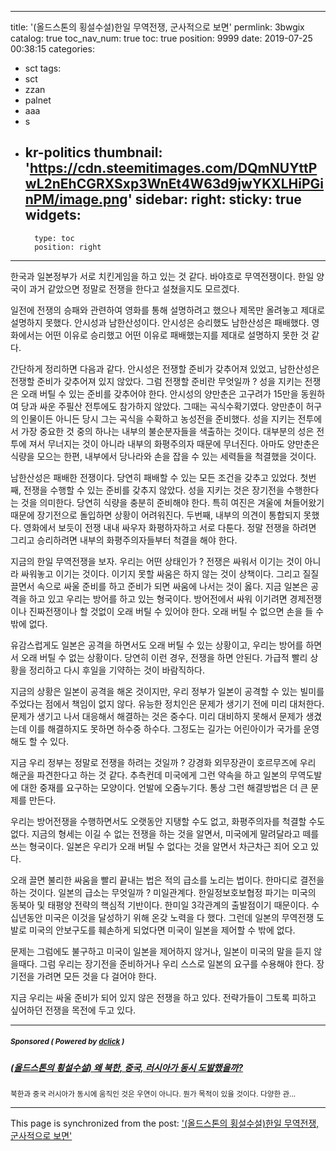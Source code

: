 
---
title: '(올드스톤의 횡설수설)한일 무역전쟁, 군사적으로 보면'
permlink: 3bwgix
catalog: true
toc_nav_num: true
toc: true
position: 9999
date: 2019-07-25 00:38:15
categories:
- sct
tags:
- sct
- zzan
- palnet
- aaa
- s
- kr-politics
thumbnail: 'https://cdn.steemitimages.com/DQmNUYttPwL2nEhCGRXSxp3WnEt4W63d9jwYKXLHiPGinPM/image.png'
sidebar:
    right:
        sticky: true
widgets:
    -
        type: toc
        position: right
---


한국과 일본정부가 서로 치킨게임을 하고 있는 것 같다. 바야흐로 무역전쟁이다. 한일 양국이 과거 같았으면 정말로 전쟁을 한다고 설쳤을지도 모르겠다.

일전에 전쟁의 승패와 관련하여 영화를 통해 설명하려고 했으나 제목만 올려놓고 제대로 설명하지 못했다. 안시성과 남한산성이다. 안시성은 승리했도 남한산성은 패배했다. 영화에서는 어떤 이유로 승리했고 어떤 이유로 패배했는지를 제대로 설명하지 못한 것 같다.

간단하게 정리하면 다음과 같다. 안시성은 전쟁할 준비가 갖추어져 있었고, 남한산성은 전쟁할 준비가 갖추어져 있지 않았다. 그럼 전쟁할 준비란 무엇일까 ? 성을 지키는 전쟁은 오래 버틸 수 있는 준비를 갖추어야 한다. 안시성의 양만춘은 고구려가 15만을 동원하여 당과 싸운 주필산 전투에도 참가하지 않았다. 그때는 곡식수확기였다. 양만춘이 허구의 인물이든 아니든 당시 그는 곡식을 수확하고 농성전을 준비했다. 성을 지키는 전투에서 가장 중요한 것 중의 하나는 내부의 불순분자들을 색출하는 것이다. 대부분의 성은 전투에 져서 무너지는 것이 아니라 내부의 화평주의자 때문에 무너진다. 아마도 양만춘은 식량을 모으는 한편, 내부에서 당나라와 손을 잡을 수 있는 세력들을 척결했을 것이다.

남한산성은 패배한 전쟁이다. 당연히 패배할 수 있는 모든 조건을 갖추고 있었다. 첫번째, 전쟁을 수행할 수 있는 준비를 갖추지 않았다. 성을 지키는 것은 장기전을 수행한다는 것을 의미한다. 당연히 식량을 충분히 준비해야 한다. 특히 여진은 겨울에 쳐들어왔기 때문에 장기전으로 돌입하면 상황이 어려워진다. 두번째, 내부의 의견이 통합되지 못했다. 영화에서 보듯이 전쟁 내내 싸우자 화평하자하고 서로 다툰다. 정말 전쟁을 하려면 그리고 승리하려면 내부의 화평주의자들부터 척결을 해야 한다.

지금의 한일 무역전쟁을 보자. 우리는 어떤 상태인가 ? 전쟁은 싸워서 이기는 것이 아니라 싸워놓고 이기는 것이다. 이기지 못할 싸움은 하지 않는 것이 상책이다. 그리고 질질 끌면서 속으로 싸울 준비를 하고 준비가 되면 싸움에 나서는 것이 옳다. 지금 일본은 공격을 하고 있고 우리는 방어를 하고 있는 형국이다. 방어전에서 싸워 이기려면 경제전쟁이나 진짜전쟁이나 할 것없이 오래 버틸 수 있어야 한다. 오래 버틸 수 없으면 손을 들 수 밖에 없다.

유감스럽게도 일본은 공격을 하면서도 오래 버틸 수 있는 상황이고, 우리는 방어를 하면서 오래 버틸 수 없는 상황이다. 당연히 이런 경우, 전쟁을 하면 안된다. 가급적 빨리 상황을 정리하고 다시 후일을 기약하는 것이 바람직하다.

지금의 상황은 일본이 공격을 해온 것이지만, 우리 정부가 일본이 공격할 수 있는 빌미를 주었다는 점에서 책임이 없지 않다. 유능한 정치인은 문제가 생기기 전에 미리 대처한다. 문제가 생기고 나서 대응해서 해결하는 것은 중수다. 미리 대비하지 못해서 문제가 생겼는데 이를 해결하지도 못하면 하수중 하수다. 그정도는 길가는 어린아이가 국가를 운영해도 할 수 있다.

지금 우리 정부는 정말로 전쟁을 하려는 것일까 ? 강경화 외무장관이 호르무즈에 우리 해군을 파견한다고 하는 것 같다. 추측컨데 미국에게 그런 약속을 하고 일본의 무역도발에 대한 중재를 요구하는 모양이다. 언발에 오줌누기다. 통상 그런 해결방법은 더 큰 문제를 만든다.

우리는 방어전쟁을 수행하면서도 오랫동안 지탱할 수도 없고, 화평주의자를 척결할 수도 없다. 지금의 형세는 이길 수 없는 전쟁을 하는 것을 알면서, 미국에게 말려달라고 떼를 쓰는 형국이다. 일본은 우리가 오래 버틸 수 없다는 것을 알면서 차근차근 죄어 오고 있다.

오래 끌면 불리한 싸움을 빨리 끝내는 법은 적의 급소를 노리는 법이다. 한마디로 결전을 하는 것이다. 일본의 급소는 무엇일까 ? 미일관계다. 한일정보호보협정 파기는 미국의 동북아 및 태평양 전략의 핵심적 기반이다. 한미일 3각관계의 출발점이기 때문이다. 수십년동안 미국은 이것을 달성하기 위해 온갖 노력을 다 했다. 그런데 일본의 무역전쟁 도발로 미국의 안보구도를 훼손하게 되었다면 미국이 일본을 제어할 수 밖에 없다.

문제는 그럼에도 불구하고 미국이 일본을 제어하지 않거나, 일본이 미국의 말을 듣지 않을때다. 그럼 우리는 장기전을 준비하거나 우리 스스로 일본의 요구를 수용해야 한다. 장기전을 가려면 모든 것을 다 걸어야 한다.

지금 우리는 싸울 준비가 되어 있지 않은 전쟁을 하고 있다. 전략가들이 그토록 피하고 싶어하던 전쟁을 목전에 두고 있다.

---

#####  <sub> **Sponsored ( Powered by [dclick](https://www.dclick.io) )** </sub>
##### [(올드스톤의 횡설수설) 왜 북한, 중국, 러시아가 동시 도발했을까?](https://api.dclick.io/v1/c?x=eyJhbGciOiJIUzI1NiIsInR5cCI6IkpXVCJ9.eyJjIjoib2xkc3RvbmUiLCJzIjoiM2J3Z2l4IiwiYSI6WyJ0LTIwMTgiXSwidXJsIjoiaHR0cDovL29sZHN0b25lLmRvdGhvbWUuY28ua3Ivc2VjdXJpdHktdGhyZWF0LWZyb20tY2hpbmEtcnVzaWEtbmsvIiwiaWF0IjoxNTY0MDMxOTM5LCJleHAiOjE4NzkzOTE5Mzl9.nqHpWIVMbuAr8uGdFXgTSk2W1E0K-ub53t_89IvcTsE)
<sup>북한과 중국 러시아가 동시에 움직인 것은 우연이 아니다. 뭔가 목적이 있을 것이다. 다양한 관...</sup>


- - -

This page is synchronized from the post: ['(올드스톤의 횡설수설)한일 무역전쟁, 군사적으로 보면'](https://steemit.com/@oldstone/3bwgix)
